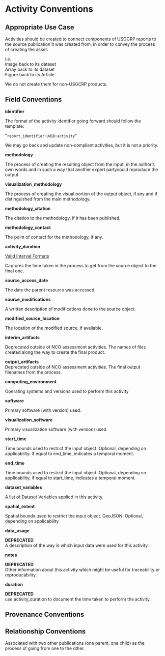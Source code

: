 # Activity Conventions

## Appropriate Use Case

Activities should be created to connect components of USGCRP reports to the source publication it was created from, in order to convey the process of creating the asset.

i.e.  
Image back to its dataset  
Array back to its dataset  
Figure back to its Article  

We do not create them for non-USGCRP products.

## Field Conventions

**identifier**  

The format of the activity identifier going forward should follow the template: 

"`report_identifier`-`UUID`-`activity`"

We may go back and update non-compliant activities, but it is not a priority.

**methodology**  

The process of creating the resulting object from the input, in the author’s own words and in such a way that another expert partycould reproduce the output.

**visualization_methodology**  

The process of creating the visual portion of the output object, if any and if distinguished from the main methodology.

**methodology_citation**  

The citation to the methodology, if it has been published.

**methodology_contact**  

The point of contact for the methodology, if any.

**activity_duration**  

[Valid Interval Formats](https://www.postgresql.org/docs/9.6/static/datatype-datetime.html#DATATYPE-INTERVAL-INPUT-EXAMPLES)

Captures the time taken in the process to get from the source object to the final one.

**source_access_date**  

The date the parent resource was accessed.

**source_modifications**  

A written description of modifications done to the source object.

**modified_source_location**  

The location of the modified source, if available.

**interim_artifacts**  

Deprecated outside of NCO assessment activities. The names of files created along the way to create the final product.

**output_artifacts**  
Deprecated outside of NCO assessment activities. The final output filenames from the process.

**computing_environment**  

Operating systems and versions used to perform this activity

**software**  

Primary software (with version) used.

**visualization_software**  

Primary visualization software (with version) used.

**start_time**  

Time bounds used to restrict the input object. Optional, depending on applicability. If equal to end_time, indicates a temporal moment.

**end_time**  

Time bounds used to restrict the input object. Optional, depending on applicability. If equal to start_time, indicates a temporal moment.

**dataset_variables**  

A list of Dataset Variables applied in this activity.

**spatial_extent**  

Spatial bounds used to restrict the input object. GeoJSON. Optional, depending on applicability.

**data_usage**  

**DEPRECATED**  
A description of the way in which input data were used for this activity.

**notes**  

**DEPRECATED**  
Other information about this activity which might be useful for traceability or reproducability.

**duration**  

**DEPRECATED**  
use activity_duration to document the time taken to perform the activity.


## Provenance Conventions


## Relationship Conventions

Associated with two other publications (one parent, one child) as the process of going from one to the other.
